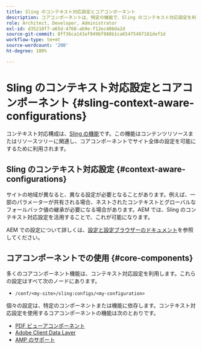 ```yaml
---
title: Sling のコンテキスト対応設定とコアコンポーネント
description: コアコンポーネントは、特定の機能で、Sling のコンテキスト対応設定を利用します
role: Architect, Developer, Administrator
exl-id: d35210f7-a65d-4768-ab9e-f12ec406da2d
source-git-commit: 8ff36ca143af9496f988b1ca65475497181def1d
workflow-type: tm+mt
source-wordcount: '200'
ht-degree: 100%

---
```


# Sling のコンテキスト対応設定とコアコンポーネント {#sling-context-aware-configurations}

コンテキスト対応構成は、[Sling の機能](https://sling.apache.org/documentation/bundles/context-aware-configuration/context-aware-configuration.html)です。この機能はコンテンツリソースまたはリソースツリーに関連し、コアコンポーネントでサイト全体の設定を可能にするために利用されます。

## Sling のコンテキスト対応設定 {#context-aware-configurations}

サイトの地域が異なると、異なる設定が必要となることがあります。例えば、一部のパラメーターが共有される場合、ネストされたコンテキストとグローバルなフォールバック値の継承が必要になる場合があります。AEM では、Sling のコンテキスト対応設定を活用することで、これが可能になります。

AEM での設定について詳しくは、[設定と設定ブラウザーのドキュメント](https://docs.adobe.com/content/help/ja-JP/experience-manager-cloud-service/implementing/developing/configurations.html)を参照してください。

## コアコンポーネントでの使用 {#core-components}

多くのコアコンポーネント機能は、コンテキスト対応設定を利用します。これらの設定はすべて次のノードにあります。

* `/conf/<my-site>/sling:configs/<my-configuration>`

個々の設定は、特定のコンポーネントまたは機能に依存します。コンテキスト対応設定を使用するコアコンポーネントの機能は次のとおりです。

* [PDF ビューアコンポーネント](https://github.com/adobe/aem-core-wcm-components/tree/master/content/src/content/jcr_root/apps/core/wcm/components/pdfviewer/v1/pdfviewer#context-aware-config)
* [Adobe Client Data Layer](/help/developing/data-layer/overview.md#installation-activation)
* [AMP のサポート](https://github.com/adobe/aem-core-wcm-components/tree/master/extensions/amp)
